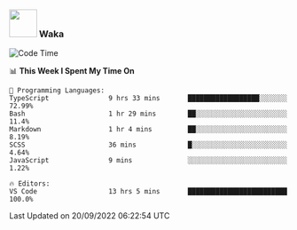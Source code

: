 ### <img src="https://media.giphy.com/media/VgCDAzcKvsR6OM0uWg/giphy.gif" width="50"> Waka

  <!--START_SECTION:waka-->
![Code Time](http://img.shields.io/badge/Code%20Time-875%20hrs%2019%20mins-blue)

📊 **This Week I Spent My Time On** 

```text
💬 Programming Languages: 
TypeScript               9 hrs 33 mins       ██████████████████░░░░░░░   72.99% 
Bash                     1 hr 29 mins        ██░░░░░░░░░░░░░░░░░░░░░░░   11.4% 
Markdown                 1 hr 4 mins         ██░░░░░░░░░░░░░░░░░░░░░░░   8.19% 
SCSS                     36 mins             █░░░░░░░░░░░░░░░░░░░░░░░░   4.64% 
JavaScript               9 mins              ░░░░░░░░░░░░░░░░░░░░░░░░░   1.22%

🔥 Editors: 
VS Code                  13 hrs 5 mins       █████████████████████████   100.0%

```


 Last Updated on 20/09/2022 06:22:54 UTC
<!--END_SECTION:waka-->

